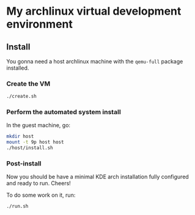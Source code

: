 # My archlinux virtual development environment

## Install

You gonna need a host archlinux machine with the `qemu-full` package installed.

### Create the VM

```bash
./create.sh
```

### Perform the automated system install

In the guest machine, go:

```bash
mkdir host
mount -t 9p host host
./host/install.sh
```

### Post-install

Now you should be have a minimal KDE arch installation fully configured and ready to run.
Cheers!

To do some work on it, run:

```bash
./run.sh
```
